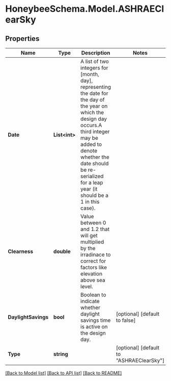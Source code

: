 
# HoneybeeSchema.Model.ASHRAEClearSky

## Properties

Name | Type | Description | Notes
------------ | ------------- | ------------- | -------------
**Date** | **List&lt;int&gt;** | A list of two integers for [month, day], representing the date for the day of the year on which the design day occurs.A third integer may be added to denote whether the date should be re-serialized for a leap year (it should be a 1 in this case). | 
**Clearness** | **double** | Value between 0 and 1.2 that will get multiplied by the irradinace to correct for factors like elevation above sea level. | 
**DaylightSavings** | **bool** | Boolean to indicate whether daylight savings time is active on the design day. | [optional] [default to false]
**Type** | **string** |  | [optional] [default to "ASHRAEClearSky"]

[[Back to Model list]](../README.md#documentation-for-models)
[[Back to API list]](../README.md#documentation-for-api-endpoints)
[[Back to README]](../README.md)

